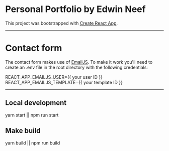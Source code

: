 # Personal Portfolio by Edwin Neef

This project was bootstrapped with [Create React App](https://github.com/facebook/create-react-app).

-----

# Contact form

The contact form makes use of [EmailJS](https://www.emailjs.com). To make it work you'll need to create an .env file in the root directory with the following credentials:

REACT_APP_EMAILJS_USER={{ your user ID }}<br />
REACT_APP_EMAILJS_TEMPLATE={{ your template ID }}

-----

## Local development

yarn start || npm run start

## Make build

yarn build || npm run build
